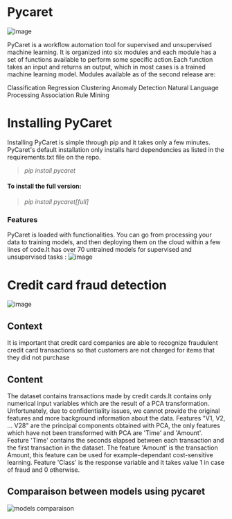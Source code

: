 # Pycaret 



![image](https://user-images.githubusercontent.com/108592629/234149627-201787e1-fed1-4466-907a-0911608576ab.png)


PyCaret is a workflow automation tool for supervised and unsupervised machine learning. It is organized into six modules and each module has a set of functions available to perform some specific action.Each function takes an input and returns an output, which in most cases is a trained machine learning model. Modules available as of the second release are:

Classification
Regression
Clustering
Anomaly Detection
Natural Language Processing
Association Rule Mining



# Installing PyCaret


Installing PyCaret is simple through pip and it takes only a few minutes. PyCaret's default installation only installs hard dependencies as listed in the requirements.txt file on the repo.


> *pip install pycaret*



#### To install the full version:


> *pip install pycaret[full]*



### Features


PyCaret is loaded with functionalities. You can go from processing your data to training models, and then deploying them on the cloud within a few lines of code.It has over 70 untrained models for supervised and unsupervised tasks :
![image](https://user-images.githubusercontent.com/108592629/234149701-e01b7bb6-5f5b-4d2b-931f-f391f0dffbfb.png)



# Credit card fraud detection

<href align="center">![image](https://user-images.githubusercontent.com/108592629/234149733-8c503067-54df-477f-a654-91d9f0804cf4.png)</href>


## Context 
It is important that credit card companies are able to recognize fraudulent credit card transactions so that customers are not charged for items that they did not purchase

## Content

The dataset contains transactions made by credit cards.It contains only numerical input variables which are the result of a PCA transformation. Unfortunately, due to confidentiality issues, we cannot provide the original features and more background information about the data. Features "V1, V2, … V28" are the principal components obtained with PCA, the only features which have not been transformed with PCA are 'Time' and 'Amount'. Feature 'Time' contains the seconds elapsed between each transaction and the first transaction in the dataset. The feature 'Amount' is the transaction Amount, this feature can be used for example-dependant cost-sensitive learning. Feature 'Class' is the response variable and it takes value 1 in case of fraud and 0 otherwise.

## Comparaison between models using pycaret

![models comparaison](https://user-images.githubusercontent.com/108592629/234150135-5a1ffb8f-47ce-4292-8703-31d1ec21fafd.png)

